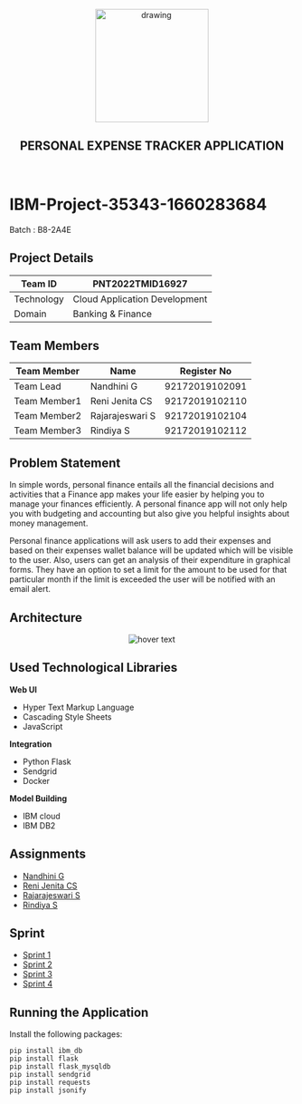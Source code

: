 <br>
<div align="center">
  <img src="https://upload.wikimedia.org/wikipedia/commons/5/51/IBM_logo.svg" align="center" alt="drawing" width="200" />
  <h2 align="center">PERSONAL EXPENSE TRACKER APPLICATION</h2>
</div><br>

# IBM-Project-35343-1660283684
Batch : B8-2A4E



## Project Details
| Team ID       | PNT2022TMID16927             |
| ------------- | -------------                |
| Technology    | Cloud Application Development|
|  Domain       | Banking & Finance            | 


## Team Members
| Team Member  | Name            | Register No    |
| -------------| -------------   | --------       |
| Team Lead    | Nandhini G      | 92172019102091 |
| Team Member1 | Reni Jenita CS  | 92172019102110 |
| Team Member2 | Rajarajeswari S | 92172019102104 |
| Team Member3 | Rindiya S       | 92172019102112 |

## Problem Statement 

In simple words, personal finance entails all the financial decisions and activities that a Finance app makes your life easier by helping you to manage your finances efficiently. A personal finance app will not only help you with budgeting and accounting but also give you helpful insights about money management.


Personal finance applications will ask users to add their expenses and based on their expenses wallet balance will be updated which will be visible to the user.  Also, users can get an analysis of their expenditure in graphical forms. They have an option to set a limit for the amount to be used for that particular month if the limit is exceeded the user will be notified with an email alert.

## Architecture
<p align="center">
  <img src="https://lh6.googleusercontent.com/rEq5ONu1NkSrSCO2bCYqPGfekO-jk-xyVo6TK1ZzwFrWosaBAzNpsiTcljCtT9wf0LvzUY18F9FTVzWBKTWCavF2lNG8N52IX6Ox6bJKd5uE7mTjU5_fG7Dh9OlY5g"  title="hover text">
</p>

## Used Technological Libraries

**Web UI**

- Hyper Text Markup Language
- Cascading Style Sheets
- JavaScript 

**Integration**

- Python Flask
- Sendgrid
- Docker

**Model Building**


- IBM cloud
- IBM DB2

## Assignments

- [Nandhini G](https://github.com/IBM-EPBL/IBM-Project-35343-1660283684/tree/main/Assignments/Team%20Lead)
- [Reni Jenita CS](https://github.com/IBM-EPBL/IBM-Project-35343-1660283684/tree/main/Assignments/Team%20Member%201)
- [Rajarajeswari S](https://github.com/IBM-EPBL/IBM-Project-35343-1660283684/tree/main/Assignments/Team%20Member%202)
- [Rindiya S](https://github.com/IBM-EPBL/IBM-Project-35343-1660283684/tree/main/Assignments/Team%20Member%203)

## Sprint

- [Sprint 1](https://github.com/IBM-EPBL/IBM-Project-35343-1660283684/tree/main/Project%20Development%20Phase/Sprint1)
- [Sprint 2](https://github.com/IBM-EPBL/IBM-Project-35343-1660283684/tree/main/Project%20Development%20Phase/Sprint2)
- [Sprint 3](https://github.com/IBM-EPBL/IBM-Project-35343-1660283684/tree/main/Project%20Development%20Phase/Sprint3)
- [Sprint 4](https://github.com/IBM-EPBL/IBM-Project-35343-1660283684/tree/main/Project%20Development%20Phase/Sprint4)


## Running the Application


Install the following packages:

```
pip install ibm_db
pip install flask
pip install flask_mysqldb
pip install sendgrid
pip install requests 
pip install jsonify

```
